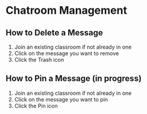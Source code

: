 # Chatroom Management

## How to Delete a Message
1. Join an existing classroom if not already in one
2. Click on the message you want to remove
3. Click the Trash icon

## How to Pin a Message (in progress)
1. Join an existing classroom if not already in one
2. Click on the message you want to pin
3. Click the Pin icon
